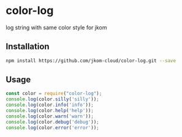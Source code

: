 # color-log
log string with same color style for jkom


## Installation

```bash
npm install https://github.com/jkom-cloud/color-log.git --save
```

## Usage

```javascript
const color = require("color-log");
console.log(color.silly('silly'));
console.log(color.info('info'));
console.log(color.help('help'));
console.log(color.warn('warn'));
console.log(color.debug('debug'));
console.log(color.error('error'));
```

